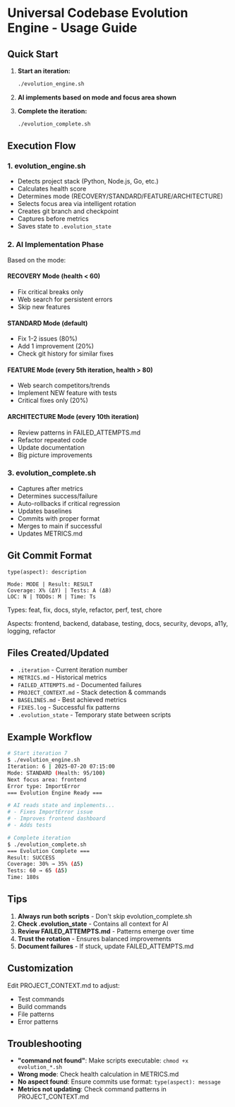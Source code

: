 # Universal Codebase Evolution Engine - Usage Guide

## Quick Start

1. **Start an iteration:**
   ```bash
   ./evolution_engine.sh
   ```

2. **AI implements based on mode and focus area shown**

3. **Complete the iteration:**
   ```bash
   ./evolution_complete.sh
   ```

## Execution Flow

### 1. evolution_engine.sh
- Detects project stack (Python, Node.js, Go, etc.)
- Calculates health score
- Determines mode (RECOVERY/STANDARD/FEATURE/ARCHITECTURE)
- Selects focus area via intelligent rotation
- Creates git branch and checkpoint
- Captures before metrics
- Saves state to `.evolution_state`

### 2. AI Implementation Phase
Based on the mode:

#### RECOVERY Mode (health < 60)
- Fix critical breaks only
- Web search for persistent errors
- Skip new features

#### STANDARD Mode (default)
- Fix 1-2 issues (80%)
- Add 1 improvement (20%)
- Check git history for similar fixes

#### FEATURE Mode (every 5th iteration, health > 80)
- Web search competitors/trends
- Implement NEW feature with tests
- Critical fixes only (20%)

#### ARCHITECTURE Mode (every 10th iteration)
- Review patterns in FAILED_ATTEMPTS.md
- Refactor repeated code
- Update documentation
- Big picture improvements

### 3. evolution_complete.sh
- Captures after metrics
- Determines success/failure
- Auto-rollbacks if critical regression
- Updates baselines
- Commits with proper format
- Merges to main if successful
- Updates METRICS.md

## Git Commit Format

```
type(aspect): description

Mode: MODE | Result: RESULT
Coverage: X% (ΔY) | Tests: A (ΔB)
LOC: N | TODOs: M | Time: Ts
```

Types: feat, fix, docs, style, refactor, perf, test, chore

Aspects: frontend, backend, database, testing, docs, security, devops, a11y, logging, refactor

## Files Created/Updated

- `.iteration` - Current iteration number
- `METRICS.md` - Historical metrics
- `FAILED_ATTEMPTS.md` - Documented failures
- `PROJECT_CONTEXT.md` - Stack detection & commands
- `BASELINES.md` - Best achieved metrics
- `FIXES.log` - Successful fix patterns
- `.evolution_state` - Temporary state between scripts

## Example Workflow

```bash
# Start iteration 7
$ ./evolution_engine.sh
Iteration: 6 | 2025-07-20 07:15:00
Mode: STANDARD (Health: 95/100)
Next focus area: frontend
Error type: ImportError
=== Evolution Engine Ready ===

# AI reads state and implements...
# - Fixes ImportError issue
# - Improves frontend dashboard
# - Adds tests

# Complete iteration
$ ./evolution_complete.sh
=== Evolution Complete ===
Result: SUCCESS
Coverage: 30% → 35% (Δ5)
Tests: 60 → 65 (Δ5)
Time: 180s
```

## Tips

1. **Always run both scripts** - Don't skip evolution_complete.sh
2. **Check .evolution_state** - Contains all context for AI
3. **Review FAILED_ATTEMPTS.md** - Patterns emerge over time
4. **Trust the rotation** - Ensures balanced improvements
5. **Document failures** - If stuck, update FAILED_ATTEMPTS.md

## Customization

Edit PROJECT_CONTEXT.md to adjust:
- Test commands
- Build commands
- File patterns
- Error patterns

## Troubleshooting

- **"command not found"**: Make scripts executable: `chmod +x evolution_*.sh`
- **Wrong mode**: Check health calculation in METRICS.md
- **No aspect found**: Ensure commits use format: `type(aspect): message`
- **Metrics not updating**: Check command patterns in PROJECT_CONTEXT.md